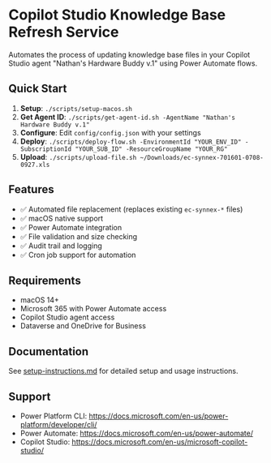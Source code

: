 # Copilot Studio Knowledge Base Refresh Service

Automates the process of updating knowledge base files in your Copilot Studio agent "Nathan's Hardware Buddy v.1" using Power Automate flows.

## Quick Start

1. **Setup**: `./scripts/setup-macos.sh`
2. **Get Agent ID**: `./scripts/get-agent-id.sh -AgentName "Nathan's Hardware Buddy v.1"`
3. **Configure**: Edit `config/config.json` with your settings
4. **Deploy**: `./scripts/deploy-flow.sh -EnvironmentId "YOUR_ENV_ID" -SubscriptionId "YOUR_SUB_ID" -ResourceGroupName "YOUR_RG"`
5. **Upload**: `./scripts/upload-file.sh ~/Downloads/ec-synnex-701601-0708-0927.xls`

## Features

- ✅ Automated file replacement (replaces existing `ec-synnex-*` files)
- ✅ macOS native support
- ✅ Power Automate integration
- ✅ File validation and size checking
- ✅ Audit trail and logging
- ✅ Cron job support for automation

## Requirements

- macOS 14+
- Microsoft 365 with Power Automate access
- Copilot Studio agent access
- Dataverse and OneDrive for Business

## Documentation

See [setup-instructions.md](docs/setup-instructions.md) for detailed setup and usage instructions.

## Support

- Power Platform CLI: https://docs.microsoft.com/en-us/power-platform/developer/cli/
- Power Automate: https://docs.microsoft.com/en-us/power-automate/
- Copilot Studio: https://docs.microsoft.com/en-us/microsoft-copilot-studio/